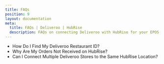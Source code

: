 ```yaml
---
title: FAQs
position: 9
layout: documentation
meta:
  title: FAQs | Deliveroo | HubRise
  description: FAQs on connecting Deliveroo with HubRise for your EPOS to work with other apps as a cohesive whole. Connect apps and synchronise your data.
---
```


- <Link to="/apps/deliveroo/faqs/find-deliveroo-restaurant-id/">How Do I Find My Deliveroo Restaurant ID?</Link>
- <Link to="/apps/deliveroo/faqs/orders-not-received-missing-ref-codes/">Why Are My Orders Not Received on HubRise?</Link>
- <Link to="/apps/deliveroo/faqs/connecting-multiple-instances-deliveroo/">Can I Connect Multiple Deliveroo Stores to the Same HubRise Location?</Link>
